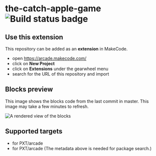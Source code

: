 # the-catch-apple-game ![Build status badge](https://github.com/mountain-game/the-catch-apple-game/workflows/MakeCode/badge.svg)



## Use this extension

This repository can be added as an **extension** in MakeCode.

* open https://arcade.makecode.com/
* click on **New Project**
* click on **Extensions** under the gearwheel menu
* search for the URL of this repository and import

## Blocks preview

This image shows the blocks code from the last commit in master.
This image may take a few minutes to refresh.

![A rendered view of the blocks](https://github.com/mountain-game/the-catch-apple-game/raw/master/.makecode/blocks.png)

## Supported targets

* for PXT/arcade
* for PXT/arcade
(The metadata above is needed for package search.)
